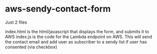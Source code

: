 # aws-sendy-contact-form

Just 2 files

index.html is the html/javascript that displays the form, and submits it to AWS
index.js is the code for the Lambda endpoint on AWS.  This will send the contact email and add user as subscriber to a sendy list if user has consented (via checkbox)

